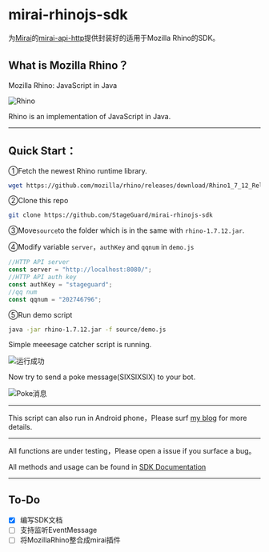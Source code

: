 # mirai-rhinojs-sdk
为[Mirai](https://github.com/mamoe/mirai)的[mirai-api-http](https://github.com/mamoe/mirai-api-http)提供封装好的适用于Mozilla Rhino的SDK。

## What is Mozilla Rhino？
Mozilla Rhino: JavaScript in Java

![Rhino](https://developer.mozilla.org/@api/deki/files/832/=Rhino.jpg)

Rhino is an implementation of JavaScript in Java.

----

## Quick Start：
①Fetch the newest Rhino runtime library.
```bash
wget https://github.com/mozilla/rhino/releases/download/Rhino1_7_12_Release/rhino-1.7.12.jar
```
②Clone this repo
```bash
git clone https://github.com/StageGuard/mirai-rhinojs-sdk
```
③Move`source`to the folder which is in the same with `rhino-1.7.12.jar`.

④Modify variable `server`，`authKey` and `qqnum` in `demo.js`
```javascript
//HTTP API server
const server = "http://localhost:8080/";
//HTTP API auth key
const authKey = "stageguard";
//qq num
const qqnum = "202746796";
```
⑤Run demo script
```bash
java -jar rhino-1.7.12.jar -f source/demo.js
```
Simple meeesage catcher script is running.

![运行成功](https://cdn.jsdelivr.net/gh/StageGuard/mirai-rhinojs-sdk/static/status.png)

Now try to send a poke message(SIXSIXSIX) to your bot.

![Poke消息](https://cdn.jsdelivr.net/gh/StageGuard/mirai-rhinojs-sdk/static/poke.png)

----

This script can also run in Android phone，Please surf [my blog](https://stageguard.top/2020/04/01/run-qqbot-on-termux-android/) for more details.

----

All functions are under testing，Please open a issue if you surface a bug。

All methods and usage can be found in [SDK Documentation](https://stageguard.top/p/mirai-rhinojs-sdk.html)

----

## To-Do
- [x] 编写SDK文档
- [ ] 支持监听EventMessage
- [ ] 将MozillaRhino整合成mirai插件